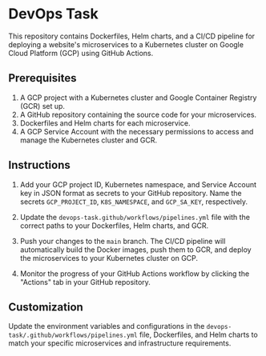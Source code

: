 # DevOps Task

This repository contains Dockerfiles, Helm charts, and a CI/CD pipeline for deploying a website's microservices to a Kubernetes cluster on Google Cloud Platform (GCP) using GitHub Actions.

## Prerequisites

1. A GCP project with a Kubernetes cluster and Google Container Registry (GCR) set up.
2. A GitHub repository containing the source code for your microservices.
3. Dockerfiles and Helm charts for each microservice.
4. A GCP Service Account with the necessary permissions to access and manage the Kubernetes cluster and GCR.

## Instructions

1. Add your GCP project ID, Kubernetes namespace, and Service Account key in JSON format as secrets to your GitHub repository. Name the secrets `GCP_PROJECT_ID`, `K8S_NAMESPACE`, and `GCP_SA_KEY`, respectively.

2. Update the `devops-task.github/workflows/pipelines.yml` file with the correct paths to your Dockerfiles, Helm charts, and GCR.

3. Push your changes to the `main` branch. The CI/CD pipeline will automatically build the Docker images, push them to GCR, and deploy the microservices to your Kubernetes cluster on GCP.

4. Monitor the progress of your GitHub Actions workflow by clicking the "Actions" tab in your GitHub repository.

## Customization

Update the environment variables and configurations in the `devops-task/.github/workflows/pipelines.yml` file, Dockerfiles, and Helm charts to match your specific microservices and infrastructure requirements.


